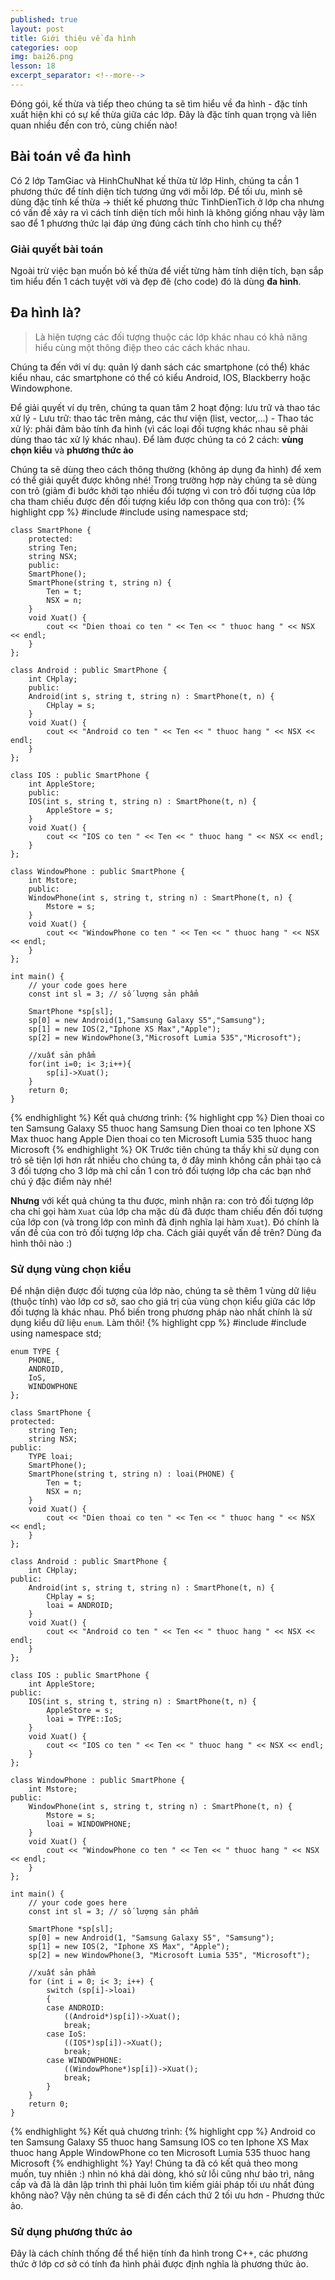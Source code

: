 ```yaml
---
published: true
layout: post
title: Giới thiệu về đa hình
categories: oop
img: bai26.png
lesson: 18
excerpt_separator: <!--more-->
---
```

Đóng gói, kế thừa và tiếp theo chúng ta sẽ tìm hiểu về đa hình - đặc tính xuất hiện khi có sự kế thừa giữa các lớp. Đây là đặc tính quan trọng và liên quan nhiều đến con trỏ, cùng chiến nào!<!--more-->
## Bài toán về đa hình
Có 2 lớp TamGiac và HinhChuNhat kế thừa từ lớp Hinh, chúng ta cần 1 phương thức để tính diện tích tương ứng với mỗi lớp. Để tối ưu, mình sẽ dùng đặc tính kế thừa -> thiết kế phương thức TinhDienTich ở lớp cha nhưng có vấn đề xảy ra vì cách tính diện tích mỗi hình là không giống nhau vậy làm sao để 1 phương thức lại đáp ứng đúng cách tính cho hình cụ thể?
### Giải quyết bài toán
Ngoài trừ việc bạn muốn bỏ kế thừa để viết từng hàm tính diện tích, bạn sắp tìm hiểu đến 1 cách tuyệt vời và đẹp đẽ (cho code) đó là dùng **đa hình**.
## Đa hình là?
> Là hiện tượng các đối tượng thuộc các lớp khác nhau có khả năng hiểu cùng một thông điệp theo các cách khác nhau.

Chúng ta đến với ví dụ: quản lý danh sách các smartphone (có thể) khác kiểu nhau, các smartphone có thể có kiểu Android, IOS, Blackberry hoặc Windowphone.

Để giải quyết ví dụ trên, chúng ta quan tâm 2 hoạt động: lưu trữ và thao tác xử lý
	- Lưu trữ: thao tác trên mảng, các thư viện (list, vector,...)
    - Thao tác xử lý: phải đảm bảo tính đa hình (vì các loại đối tượng khác nhau sẽ phải dùng thao tác xử lý khác nhau). Để làm được chúng ta có 2 cách: **vùng chọn kiểu** và **phương thức ảo**
    
Chúng ta sẽ dùng theo cách thông thường (không áp dụng đa hình) để xem có thể giải quyết được không nhé! Trong trường hợp này chúng ta sẽ dùng con trỏ (giảm đi bước khởi tạo nhiều đối tượng vì con trỏ đối tượng của lớp cha tham chiếu được đến đối tượng kiểu lớp con thông qua con trỏ):
{% highlight cpp %}
    #include <iostream>
    #include <string>
    using namespace std;
     
    class SmartPhone {
    	protected:
    	string Ten;
    	string NSX;
    	public:
    	SmartPhone();
    	SmartPhone(string t, string n) {
    		Ten = t;
    		NSX = n;
    	}
    	void Xuat() {
    		cout << "Dien thoai co ten " << Ten << " thuoc hang " << NSX << endl;
    	}
    };
     
    class Android : public SmartPhone {
    	int CHplay;
    	public:
    	Android(int s, string t, string n) : SmartPhone(t, n) {
    		CHplay = s;
    	}
    	void Xuat() {
    		cout << "Android co ten " << Ten << " thuoc hang " << NSX << endl;
    	}
    };
     
    class IOS : public SmartPhone {
    	int AppleStore;
    	public:
    	IOS(int s, string t, string n) : SmartPhone(t, n) {
    		AppleStore = s;
    	}
    	void Xuat() {
    		cout << "IOS co ten " << Ten << " thuoc hang " << NSX << endl;
    	}	
    };
     
    class WindowPhone : public SmartPhone {
    	int Mstore;
    	public:
    	WindowPhone(int s, string t, string n) : SmartPhone(t, n) {
    		Mstore = s;
    	}
    	void Xuat() {
    		cout << "WindowPhone co ten " << Ten << " thuoc hang " << NSX << endl;
    	}	
    };
     
    int main() {
    	// your code goes here
    	const int sl = 3; // số lượng sản phẩm
     
    	SmartPhone *sp[sl];
    	sp[0] = new Android(1,"Samsung Galaxy S5","Samsung");
    	sp[1] = new IOS(2,"Iphone XS Max","Apple");
    	sp[2] = new WindowPhone(3,"Microsoft Lumia 535","Microsoft");
     
    	//xuất sản phẩm
    	for(int i=0; i< 3;i++){
    		sp[i]->Xuat();
    	}
    	return 0;
    }
{% endhighlight %}
Kết quả chương trình:
{% highlight cpp %}
	Dien thoai co ten Samsung Galaxy S5 thuoc hang Samsung
	Dien thoai co ten Iphone XS Max thuoc hang Apple
	Dien thoai co ten Microsoft Lumia 535 thuoc hang Microsoft
{% endhighlight %}
OK Trước tiên chúng ta thấy khi sử dụng con trỏ sẽ tiện lợi hơn rất nhiều cho chúng ta, ở đây mình không cần phải tạo cả 3 đối tượng cho 3 lớp mà chỉ cần 1 con trỏ đối tượng lớp cha các bạn nhớ chú ý đặc điểm này nhé!
  
**Nhưng** với kết quả chúng ta thu được, mình nhận ra: con trỏ đối tượng lớp cha chỉ gọi hàm `Xuat` của lớp cha mặc dù đã được tham chiếu đến đối tượng của lớp con (và trong lớp con mình đã định nghĩa lại hàm `Xuat`). Đó chính là vấn đề của con trỏ đối tượng lớp cha. Cách giải quyết vấn đề trên? Dùng đa hình thôi nào :)
### Sử dụng vùng chọn kiểu
Để nhận diện được đối tượng của lớp nào, chúng ta sẽ thêm 1 vùng dữ liệu (thuộc tính) vào lớp cơ sở, sao cho giá trị của vùng chọn kiểu giữa các lớp đối tượng là khác nhau. Phổ biến trong phương pháp nào nhất chính là sử dụng kiểu dữ liệu `enum`. Làm thôi!
{% highlight cpp %}
    #include <iostream>
    #include <string>
    using namespace std;
     
    enum TYPE {
    	PHONE,
    	ANDROID,
    	IoS,
    	WINDOWPHONE
    };
     
    class SmartPhone {
    protected:
    	string Ten;
    	string NSX;
    public:
    	TYPE loai;
    	SmartPhone();
    	SmartPhone(string t, string n) : loai(PHONE) {
    		Ten = t;
    		NSX = n;
    	}
    	void Xuat() {
    		cout << "Dien thoai co ten " << Ten << " thuoc hang " << NSX << endl;
    	}
    };
     
    class Android : public SmartPhone {
    	int CHplay;
    public:
    	Android(int s, string t, string n) : SmartPhone(t, n) {
    		CHplay = s;
    		loai = ANDROID;
    	}
    	void Xuat() {
    		cout << "Android co ten " << Ten << " thuoc hang " << NSX << endl;
    	}
    };
     
    class IOS : public SmartPhone {
    	int AppleStore;
    public:
    	IOS(int s, string t, string n) : SmartPhone(t, n) {
    		AppleStore = s;
    		loai = TYPE::IoS;
    	}
    	void Xuat() {
    		cout << "IOS co ten " << Ten << " thuoc hang " << NSX << endl;
    	}
    };
     
    class WindowPhone : public SmartPhone {
    	int Mstore;
    public:
    	WindowPhone(int s, string t, string n) : SmartPhone(t, n) {
    		Mstore = s;
    		loai = WINDOWPHONE;
    	}
    	void Xuat() {
    		cout << "WindowPhone co ten " << Ten << " thuoc hang " << NSX << endl;
    	}
    };
     
    int main() {
    	// your code goes here
    	const int sl = 3; // số lượng sản phẩm
     
    	SmartPhone *sp[sl];
    	sp[0] = new Android(1, "Samsung Galaxy S5", "Samsung");
    	sp[1] = new IOS(2, "Iphone XS Max", "Apple");
    	sp[2] = new WindowPhone(3, "Microsoft Lumia 535", "Microsoft");
     
    	//xuất sản phẩm
    	for (int i = 0; i< 3; i++) {
    		switch (sp[i]->loai)
    		{
    		case ANDROID:
    			((Android*)sp[i])->Xuat();
    			break;
    		case IoS:
    			((IOS*)sp[i])->Xuat();
    			break;
    		case WINDOWPHONE:
    			((WindowPhone*)sp[i])->Xuat();
    			break;
    		}
    	}
    	return 0;
    }
{% endhighlight %}
Kết quả chương trình:
{% highlight cpp %}
	Android co ten Samsung Galaxy S5 thuoc hang Samsung
	IOS co ten Iphone XS Max thuoc hang Apple
	WindowPhone co ten Microsoft Lumia 535 thuoc hang Microsoft
{% endhighlight %}
Yay! Chúng ta đã có kết quả theo mong muốn, tuy nhiên :) nhìn nó khá dài dòng, khó sử lỗi cũng như bảo trì, nâng cấp và đã là dân lập trình thì phải luôn tìm kiếm giải pháp tối ưu nhất đúng không nào? Vậy nên chúng ta sẽ đi đến cách thứ 2 tối ưu hơn - Phương thức ảo.
### Sử dụng phương thức ảo
Đây là cách chính thống để thể hiện tính đa hình trong C++, các phương thức ở lớp cơ sở có tính đa hình phải được định nghĩa là phương thức ảo.